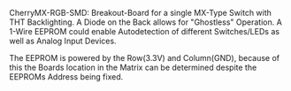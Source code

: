 CherryMX-RGB-SMD: Breakout-Board for a single MX-Type Switch with THT Backlighting. A Diode on the Back allows for "Ghostless" Operation. A 1-Wire EEPROM could enable Autodetection of different Switches/LEDs as well as Analog Input Devices.

The EEPROM is powered by the Row(3.3V) and Column(GND), because of this the Boards location in the Matrix can be determined despite the EEPROMs Address being fixed.